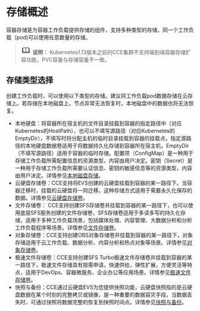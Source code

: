 # 存储概述<a name="cce_01_0042"></a>

容器存储是为容器工作负载提供存储的组件，支持多种类型的存储，同一个工作负载（pod\)可以使用任意数量的存储。

>![](public_sys-resources/icon-note.gif) **说明：** 
>Kubernetes1.13版本之前的CCE集群不支持端到端容器存储扩容功能，PVC容量与存储容量不一致。

## 存储类型选择<a name="section13374182011418"></a>

创建工作负载时，可以使用以下类型的存储。建议将工作负载pod数据存储在云存储上。若存储在本地磁盘上，节点异常无法恢复时，本地磁盘中的数据也将无法恢复。

-   本地硬盘：将容器所在宿主机的文件目录挂载到容器的指定路径中（对应Kubernetes的HostPath），也可以不填写源路径（对应Kubernetes的EmptyDir），不填写时将分配主机的临时目录挂载到容器的挂载点，指定源路径的本地硬盘数据卷适用于将数据持久化存储到容器所在宿主机，EmptyDir（不填写源路径）适用于容器的临时存储。配置项（ConfigMap）是一种用于存储工作负载所需配置信息的资源类型，内容由用户决定。密钥（Secret）是一种用于存储工作负载所需要认证信息、密钥的敏感信息等的资源类型，内容由用户决定。详情参见[本地磁盘存储](本地磁盘存储.md)。
-   云硬盘存储卷：CCE支持将EVS创建的云硬盘挂载到容器的某一路径下。当容器迁移时，挂载的云硬盘将一同迁移。这种存储方式适用于需要永久化保存的数据。详情参见[云硬盘存储卷](云硬盘存储卷.md)。
-   文件存储卷： CCE支持创建SFS存储卷并挂载到容器的某一路径下，也可以使用底层SFS服务创建的文件存储卷，SFS存储卷适用于多读多写的持久化存储，适用于多种工作负载场景，包括媒体处理、内容管理、大数据分析和分析工作负载程序等场景。详情参见[文件存储卷](文件存储卷.md)。
-   对象存储卷：CCE支持创建OBS对象存储卷并挂载到容器的某一路径下，对象存储适用于云工作负载、数据分析、内容分析和热点对象等场景。详情参见[对象存储卷](对象存储卷.md)。
-   极速文件存储卷：CCE支持创建SFS Turbo极速文件存储卷并挂载到容器的某一路径下，极速文件存储具有按需申请，快速供给，弹性扩展，方便灵活等特点，适用于DevOps、容器微服务、企业办公等应用场景。详情参见[极速文件存储卷](极速文件存储卷.md)。
-   快照与备份：CCE通过云硬盘EVS为您提供快照功能，云硬盘快照指的是云硬盘数据在某个时刻的完整拷贝或镜像，是一种重要的数据容灾手段，当数据丢失时，可通过快照将数据完整的恢复到快照时间点。详情参见[快照与备份](快照与备份.md)。

